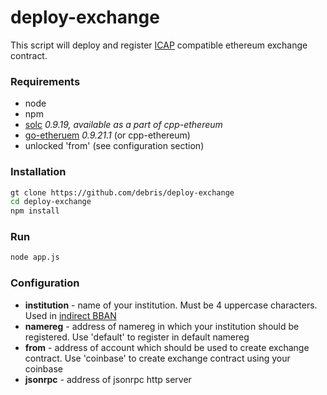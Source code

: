# deploy-exchange
This script will deploy and register [ICAP](https://github.com/ethereum/wiki/wiki/ICAP:-Inter-exchange-Client-Address-Protocol) compatible ethereum exchange contract.

### Requirements

- node
- npm
- [solc](https://github.com/ethereum/cpp-ethereum) *0.9.19, available as a part of cpp-ethereum*
- [go-etheruem](https://github.com/ethereum/go-ethereum) *0.9.21.1* (or cpp-ethereum)
- unlocked 'from' (see configuration section)

### Installation

```bash
gt clone https://github.com/debris/deploy-exchange
cd deploy-exchange
npm install
```

### Run

```bash
node app.js
```

### Configuration

- **institution** - name of your institution. Must be 4 uppercase characters. Used in [indirect BBAN](https://github.com/ethereum/wiki/wiki/ICAP:-Inter-exchange-Client-Address-Protocol#indirect)
- **namereg** - address of namereg in which your institution should be registered. Use 'default' to register in default namereg
- **from** - address of account which should be used to create exchange contract. Use 'coinbase' to create exchange contract using your coinbase
- **jsonrpc** - address of jsonrpc http server



